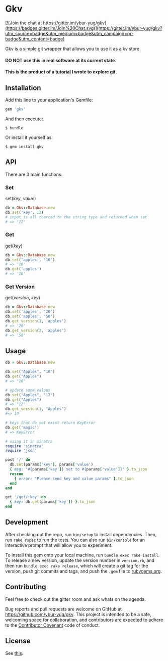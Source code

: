# Gkv
[![Join the chat at https://gitter.im/ybur-yug/gkv](https://badges.gitter.im/Join%20Chat.svg)](https://gitter.im/ybur-yug/gkv?utm_source=badge&utm_medium=badge&utm_campaign=pr-badge&utm_content=badge)

Gkv is a simple git wrapper that allows you to use it as a kv store

#### DO NOT use this in real software at its current state.

#### This is the product of a [tutorial](https://github.com/ybur-yug/git_kv_store_tutorial) I wrote to explore git.

## Installation

Add this line to your application's Gemfile:

```ruby
gem 'gkv'
```

And then execute:

    $ bundle

Or install it yourself as:

    $ gem install gkv

## API
There are 3 main functions:

### Set

set(*key*, *value*)

```ruby
db = Gkv::Database.new
db.set('key', 12)
# input is all coerced to the string type and returned when set
# => '12'
```

### Get
get(*key*)

```ruby
db = Gkv::Database.new
db.set('apples', '10')
# => '10'
db.get('apples')
# => '10'
```

### Get Version

get(*version*, *key*)

```ruby
db = Gkv::Database.new
db.set('apples', '20')
db.set('apples', '50')
db.get_version(1, 'apples')
# => '20'
db.get_version(2, 'apples')
# => '50'
```

## Usage

```ruby
db = Gkv::Database.new

db.set("Apples", "10")
db.get("Apples")
# => "10"

# update some values
db.set("Apples", "12")
db.get("Apples")
# => "12"
db.get_version(1, "Apples")
#=> 10

# keys that do not exist return KeyError
db.get('magic')
# => KeyError

# using it in sinatra
require 'sinatra'
require 'json'

post '/' do
  db.set(params['key'], params['value')
  { msg: "#{params['key']} set to #{params['value']}" }.to_json
  rescue
    { error: "Please send key and value params" }.to_json
  end
end

get '/get/:key' do
  { key: db.get(params['key']) }.to_json
end
```
## Development

After checking out the repo, run `bin/setup` to install dependencies. Then, run `rake rspec` to run the
tests. You can also run `bin/console` for an interactive prompt that will allow you to experiment.

To install this gem onto your local machine, run `bundle exec rake install`. To release a new version,
update the version number in `version.rb`, and then run `bundle exec rake release`, which will create
a git tag for the version, push git commits and tags, and push the `.gem` file to [rubygems.org](https://rubygems.org).

## Contributing
Feel free to check out the gitter room and ask whats on the agenda.

Bug reports and pull requests are welcome on GitHub at https://github.com/ybur-yug/gkv. This project is
intended to be a safe, welcoming space for collaboration, and contributors are expected to adhere to
the [Contributor Covenant](contributor-covenant.org) code of conduct.

## License

See [this](http://www.wtfpl.net/about/).
